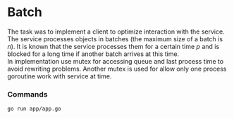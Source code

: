 # Batch
The task was to implement a client to optimize interaction with the service.   
The service processes objects in batches (the maximum size of a batch is _n_). It is known that the service processes them for a certain time _p_ and is blocked for a long time if another batch arrives at this time.     
In implementation use mutex for accessing queue and last process time to avoid rewriting problems. Another mutex is used for allow only one process goroutine work with service at time.
### Commands
```bash
go run app/app.go
```